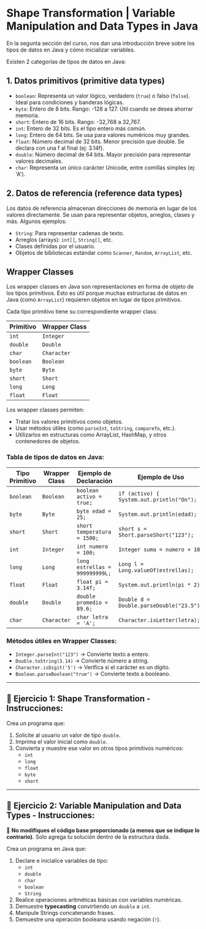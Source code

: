 # Shape Transformation | Variable Manipulation and Data Types in Java

En la segunta sección del curso, nos dan una introducción breve sobre los tipos de datos en Java y cómo inicializar variables.

Existen 2 categorías de tipos de datos en Java:

## 1. Datos primitivos (primitive data types)
- `boolean`: Representa un valor lógico, verdadero (`true`) o falso (`false`). Ideal para condiciones y banderas lógicas.
- `byte`: Entero de 8 bits. Rango: -128 a 127. Útil cuando se desea ahorrar memoria.
- `short`: Entero de 16 bits. Rango: -32,768 a 32,767.
- `int`: Entero de 32 bits. Es el tipo entero más común.
- `long`: Entero de 64 bits. Se usa para valores numéricos muy grandes.
- `float`: Número decimal de 32 bits. Menor precisión que double. Se declara con una f al final (ej: 3.14f).
- `double`: Número decimal de 64 bits. Mayor precisión para representar valores decimales.
- `char`: Representa un único carácter Unicode, entre comillas simples (ej: 'A').

## 2. Datos de referencia (reference data types)
Los datos de referencia almacenan direcciones de memoria en lugar de los valores directamente. Se usan para representar objetos, arreglos, clases y más.
Algunos ejemplos:
- `String`: Para representar cadenas de texto.
- Arreglos (arrays): `int[]`, `String[]`, etc.
- Clases definidas por el usuario.
- Objetos de bibliotecas estándar como `Scanner`, `Random`, `ArrayList`, etc.

## Wrapper Classes

Los wrapper classes en Java son representaciones en forma de objeto de los tipos primitivos. Esto es útil porque muchas estructuras de datos en Java (como `ArrayList`) requieren objetos en lugar de tipos primitivos.

Cada tipo primitivo tiene su correspondiente wrapper class:

| Primitivo | Wrapper Class |
| --------- | ------------- |
| `int`     | `Integer`     |
| `double`  | `Double`      |
| `char`    | `Character`   |
| `boolean` | `Boolean`     |
| `byte`    | `Byte`        |
| `short`   | `Short`       |
| `long`    | `Long`        |
| `float`   | `Float`       |

Los wrapper classes permiten:

- Tratar los valores primitivos como objetos.
- Usar métodos útiles (como `parseInt`, `toString`, `compareTo`, etc.).
- Utilizarlos en estructuras como ArrayList, HashMap, y otros contenedores de objetos.

### Tabla de tipos de datos en Java:

| Tipo Primitivo | Wrapper Class | Ejemplo de Declaración         | Ejemplo de Uso                              |
| -------------- | ------------- | ------------------------------ | ------------------------------------------- |
| `boolean`      | `Boolean`     | `boolean activo = true;`       | `if (activo) { System.out.println("On"); }` |
| `byte`         | `Byte`        | `byte edad = 25;`              | `System.out.println(edad);`                 |
| `short`        | `Short`       | `short temperatura = 1500;`    | `short s = Short.parseShort("123");`        |
| `int`          | `Integer`     | `int numero = 100;`            | `Integer suma = numero + 10;`               |
| `long`         | `Long`        | `long estrellas = 999999999L;` | `Long l = Long.valueOf(estrellas);`         |
| `float`        | `Float`       | `float pi = 3.14f;`            | `System.out.println(pi * 2);`               |
| `double`       | `Double`      | `double promedio = 89.6;`      | `Double d = Double.parseDouble("23.5");`    |
| `char`         | `Character`   | `char letra = 'A';`            | `Character.isLetter(letra);`                |

### Métodos útiles en Wrapper Classes:

- `Integer.parseInt("123")` → Convierte texto a entero.
- `Double.toString(3.14)` → Convierte número a string.
- `Character.isDigit('5')` → Verifica si el carácter es un dígito.
- `Boolean.parseBoolean("true")` → Convierte texto a booleano.

---

## 📌 Ejercicio 1: Shape Transformation - Instrucciones:

Crea un programa que:

1. Solicite al usuario un valor de tipo `double`.
2. Imprima el valor inicial como `double`.
3. Convierta y muestre ese valor en otros tipos primitivos numéricos:
   - `int`
   - `long`
   - `float`
   - `byte`
   - `short`

---

## 📌 Ejercicio 2: Variable Manipulation and Data Types - Instrucciones:

🧱 **No modifiques el código base proporcionado (a menos que se indique lo contrario).** Solo agrega tu solución dentro de la estructura dada.

Crea un programa en Java que:

1. Declare e inicialice variables de tipo:
   - `int`
   - `double`
   - `char`
   - `boolean`
   - `String`
2. Realice operaciones aritméticas básicas con variables numéricas.
3. Demuestre **typecasting** convirtiendo un `double` a `int`.
4. Manipule Strings concatenando frases.
5. Demuestre una operación booleana usando negación (`!`).
